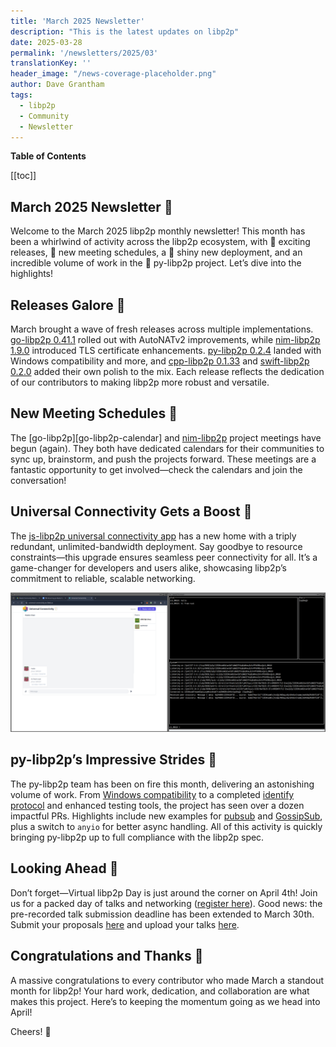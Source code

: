 ```yaml
---
title: 'March 2025 Newsletter'
description: "This is the latest updates on libp2p"
date: 2025-03-28
permalink: '/newsletters/2025/03'
translationKey: ''
header_image: "/news-coverage-placeholder.png"
author: Dave Grantham
tags:
  - libp2p
  - Community
  - Newsletter
---
```


**Table of Contents**

[[toc]]

## March 2025 Newsletter 📰
Welcome to the March 2025 libp2p monthly newsletter! This month has been a
whirlwind of activity across the libp2p ecosystem, with 🚀 exciting releases,
📅 new meeting schedules, a 🚢 shiny new deployment, and an incredible volume
of work in the 🐍 py-libp2p project. Let’s dive into the highlights!

## Releases Galore 🚀 
March brought a wave of fresh releases across multiple implementations.
[go-libp2p 0.41.1][go-libp2p-release] rolled out with AutoNATv2 improvements,
while [nim-libp2p 1.9.0][nim-libp2p-release] introduced TLS certificate
enhancements. [py-libp2p 0.2.4][py-libp2p-release] landed with Windows
compatibility and more, and [cpp-libp2p 0.1.33][cpp-libp2p-release] and
[swift-libp2p 0.2.0][swift-libp2p-release] added their own polish to the mix.
Each release reflects the dedication of our contributors to making libp2p more
robust and versatile.

## New Meeting Schedules 📅
The [go-libp2p][go-libp2p-calendar] and [nim-libp2p][nim-libp2p-calendar]
project meetings have begun (again). They both have dedicated calendars for
their communities to sync up, brainstorm, and push the projects forward. These
meetings are a fantastic opportunity to get involved—check the calendars and
join the conversation!

## Universal Connectivity Gets a Boost 🚢
The [js-libp2p universal connectivity app][u-c-app] has a new home with a
triply redundant, unlimited-bandwidth deployment. Say goodbye to resource
constraints—this upgrade ensures seamless peer connectivity for all. It’s a
game-changer for developers and users alike, showcasing libp2p’s commitment to
reliable, scalable networking.

![The New Rust Universal Connectivity UI](../assets/rust-libp2p-peer.png)

## py-libp2p’s Impressive Strides 🐍
The py-libp2p team has been on fire this month, delivering an astonishing
volume of work. From [Windows compatibility][py-libp2p-windows] to a completed
[identify protocol][py-libp2p-identify] and enhanced testing tools, the project
has seen over a dozen impactful PRs. Highlights include new examples for
[pubsub][py-libp2p-pubsub-example] and
[GossipSub][py-libp2p-gossipsub-example], plus a switch to `anyio` for better
async handling. All of this activity is quickly bringing py-libp2p up to full
compliance with the libp2p spec.

## Looking Ahead 🔭
Don’t forget—Virtual libp2p Day is just around the corner on April 4th! Join us
for a packed day of talks and networking ([register
here][virtual-libp2p-day-registration]). Good news: the pre-recorded talk
submission deadline has been extended to March 30th. Submit your proposals
[here][virtual-libp2p-day-proposals] and upload your talks
[here][virtual-libp2p-day-videos].

## Congratulations and Thanks 🎉
A massive congratulations to every contributor who made March a standout month
for libp2p! Your hard work, dedication, and collaboration are what makes this
project. Here’s to keeping the momentum going as we head into April!

Cheers! 🍻

[go-libp2p-release]: https://github.com/libp2p/go-libp2p/pull/3244
[nim-libp2p-release]: https://github.com/vacp2p/nim-libp2p/releases/tag/v1.9.0
[py-libp2p-release]: https://github.com/libp2p/py-libp2p/releases/tag/v0.2.4
[cpp-libp2p-release]: https://github.com/libp2p/cpp-libp2p/releases/tag/v0.1.33
[swift-libp2p-release]: https://github.com/swift-libp2p/swift-libp2p/releases/tag/0.2.0
[go-lib2p-calendar]: https://lu.ma/libp2p?tag=go
[nim-libp2p-calendar]: https://lu.ma/libp2p?tag=nim
[u-c-app]: https://universal-connectivity.js.bootstrap.farm/
[py-libp2p-windows]: https://github.com/libp2p/py-libp2p/pull/508
[py-libp2p-identify]: https://github.com/libp2p/py-libp2p/pull/506
[py-libp2p-pubsub-example]: https://github.com/libp2p/py-libp2p/pull/515
[py-libp2p-gossipsub-example]: https://github.com/libp2p/py-libp2p/pull/518
[virtual-libp2p-day-registration]: https://lu.ma/pauos8a7
[virtual-libp2p-day-proposals]: https://forms.gle/SsBP4671MSt3JNLt8
[virtual-libp2p-day-videos]: https://drive.google.com/drive/folders/1EuLWhhGGnwDYuYzkxMl5aHWOHLILuB-F
